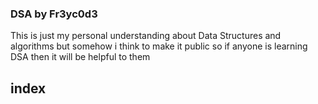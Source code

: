 ### DSA by Fr3yc0d3

This is just my personal understanding about Data Structures and algorithms 
but somehow i think to make it public so if anyone is learning DSA then it will be helpful to them 

## index

